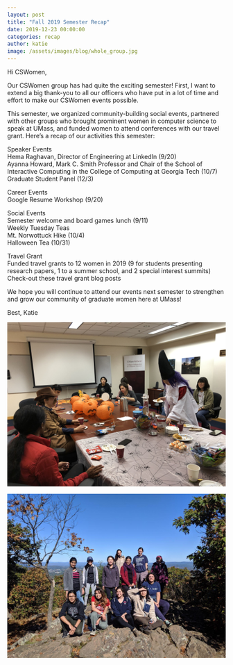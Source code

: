 ```yaml
---
layout: post
title: "Fall 2019 Semester Recap"
date: 2019-12-23 00:00:00
categories: recap
author: katie
image: /assets/images/blog/whole_group.jpg
---
```


Hi CSWomen, 

Our CSWomen group has had quite the exciting semester! First, I want to extend a big thank-you to all our officers who have put in a lot of time and effort to make our CSWomen events possible. 

This semester, we organized community-building social events, partnered with other groups who brought prominent women in computer science to speak at UMass, and funded women to attend conferences with our travel grant. Here’s a recap of our activities this semester: 

Speaker Events  
Hema Raghavan, Director of Engineering at LinkedIn (9/20)  
Ayanna Howard, Mark C. Smith Professor and Chair of the School of Interactive Computing in the College of Computing at Georgia Tech (10/7)  
Graduate Student Panel (12/3)  

Career Events  
Google Resume Workshop (9/20)  

Social Events  
Semester welcome and board games lunch (9/11)  
Weekly Tuesday Teas  
Mt. Norwottuck Hike (10/4)  
Halloween Tea (10/31)  

Travel Grant  
Funded travel grants to 12 women in 2019 (9 for students presenting research papers, 1 to a summer school, and 2 special interest summits)  
Check-out these travel grant blog posts 

We hope you will continue to attend our events next semester to strengthen and grow our community of graduate women here at UMass! 

Best, 
Katie

![CSWomen Halloween tea.](/assets/images/blog/halloween_tea.JPG)

![CSWomen hike to Mt. Norwotuck.](/assets/images/blog/cswomen_hike.jpg)
